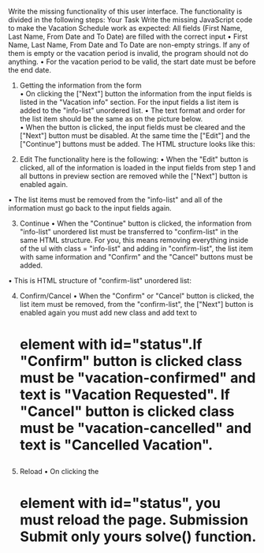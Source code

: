 Write the missing functionality of this user interface. The functionality is divided in the following steps: 
Your Task
Write the missing JavaScript code to make the Vacation Schedule work as expected:
All fields (First Name, Last Name, From Date and To Date) are filled with the correct input
•	First Name, Last Name, From Date and To Date are non-empty strings. If any of them is empty or the vacation period is invalid, the program should not do anything.
•	For the vacation period to be valid, the start date must be before the end date.
1.	Getting the information from the form  
•	On clicking the ["Next"] button the information from the input fields is listed in the "Vacation info" section. For the input fields a list item is added to the "info-list" unordered list. 
•	The text format and order for the list item should be the same as on the picture below.  
•	When the button is clicked, the input fields must be cleared and the ["Next"] button must be disabled. At the same time the ["Edit"] and the ["Continue"] buttons must be added. 
The HTML structure looks like this:  
 
2.	Edit
The functionality here is the following: 
•	When the "Edit" button is clicked, all of the information is loaded in the input fields from step 1 and all buttons in preview section are removed while the ["Next"] button is enabled again.
 
•	The list items must be removed from the "info-list" and all of the information must go back to the input fields again. 
 
3.	Continue
•	When the "Continue" button is clicked, the information from "info-list" unordered list must be transferred to "confirm-list" in the same HTML structure. For you, this means removing everything inside of the ul with class = "info-list" and adding in "confirm-list", the list item with same information and "Confirm" and the "Cancel" buttons must be added.
 
•	This is HTML structure of "confirm-list" unordered list:
 
4.	Confirm/Cancel
•	When the "Confirm" or "Cancel" button is clicked, the list item must be removed,  from the "confirm-list", the ["Next"] button is enabled again you must add new class and add text to <h1> element with id="status".If "Confirm" button is clicked class must be "vacation-confirmed" and text is "Vacation Requested". If "Cancel" button is clicked class must be "vacation-cancelled" and text is "Cancelled Vacation".

 
5.	Reload
•	On clicking the <h1> element with id="status", you must reload the page.
Submission
Submit only yours solve() function.
